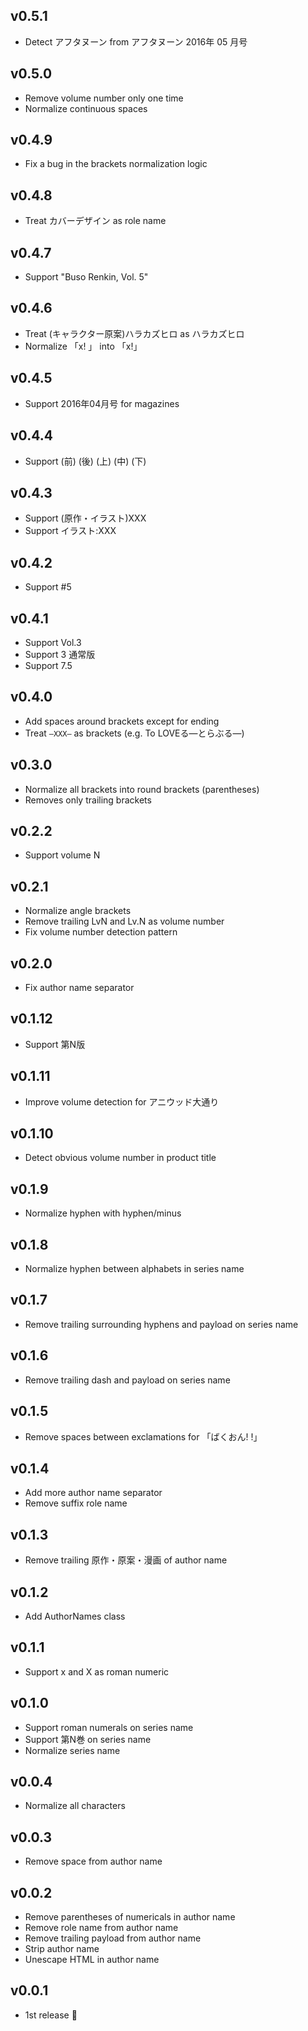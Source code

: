 ## v0.5.1

- Detect アフタヌーン from アフタヌーン 2016年 05 月号

## v0.5.0

- Remove volume number only one time
- Normalize continuous spaces

## v0.4.9

- Fix a bug in the brackets normalization logic

## v0.4.8

- Treat カバーデザイン as role name

## v0.4.7

- Support "Buso Renkin, Vol. 5"

## v0.4.6

- Treat (キャラクター原案)ハラカズヒロ as ハラカズヒロ
- Normalize 「x! 」 into 「x!」

## v0.4.5

- Support 2016年04月号 for magazines

## v0.4.4

- Support (前) (後) (上) (中) (下)

## v0.4.3

- Support (原作・イラスト)XXX
- Support イラスト:XXX

## v0.4.2

- Support #5

## v0.4.1

- Support Vol.3
- Support 3 通常版
- Support 7.5

## v0.4.0

- Add spaces around brackets except for ending
- Treat `―XXX―` as brackets (e.g. To LOVEる―とらぶる―)

## v0.3.0

- Normalize all brackets into round brackets (parentheses)
- Removes only trailing brackets

## v0.2.2

- Support volume N

## v0.2.1

- Normalize angle brackets
- Remove trailing LvN and Lv.N as volume number
- Fix volume number detection pattern

## v0.2.0

- Fix author name separator

## v0.1.12

- Support 第N版

## v0.1.11

- Improve volume detection for アニウッド大通り

## v0.1.10

- Detect obvious volume number in product title

## v0.1.9

- Normalize hyphen with hyphen/minus

## v0.1.8

- Normalize hyphen between alphabets in series name

## v0.1.7

- Remove trailing surrounding hyphens and payload on series name

## v0.1.6

- Remove trailing dash and payload on series name

## v0.1.5

- Remove spaces between exclamations for 「ばくおん! !」

## v0.1.4

- Add more author name separator
- Remove suffix role name

## v0.1.3

- Remove trailing 原作・原案・漫画 of author name

## v0.1.2

- Add AuthorNames class

## v0.1.1

- Support x and X as roman numeric

## v0.1.0

- Support roman numerals on series name
- Support 第N巻 on series name
- Normalize series name

## v0.0.4

- Normalize all characters

## v0.0.3

- Remove space from author name

## v0.0.2

- Remove parentheses of numericals in author name
- Remove role name from author name
- Remove trailing payload from author name
- Strip author name
- Unescape HTML in author name

## v0.0.1

- 1st release :tada:
